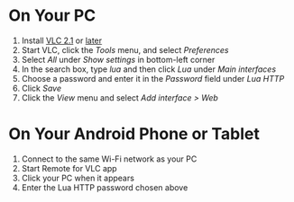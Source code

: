 # On Your PC #
  1. Install [VLC 2.1](http://www.videolan.org/vlc/releases/2.1.0.html) or [later](http://www.videolan.org/vlc/#download)
  1. Start VLC, click the _Tools_ menu, and select _Preferences_
  1. Select _All_ under _Show settings_ in bottom-left corner
  1. In the search box, type _lua_ and then click _Lua_ under _Main interfaces_
  1. Choose a password and enter it in the _Password_ field under _Lua HTTP_
  1. Click _Save_
  1. Click the _View_ menu and select _Add interface >  Web_

# On Your Android Phone or Tablet #
  1. Connect to the same Wi-Fi network as your PC
  1. Start Remote for VLC app
  1. Click your PC when it appears
  1. Enter the Lua HTTP password chosen above